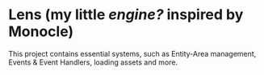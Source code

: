 # Lens (my little _engine?_ inspired by Monocle)

This project contains essential systems, such as Entity-Area management, Events & Event Handlers, loading assets and more.